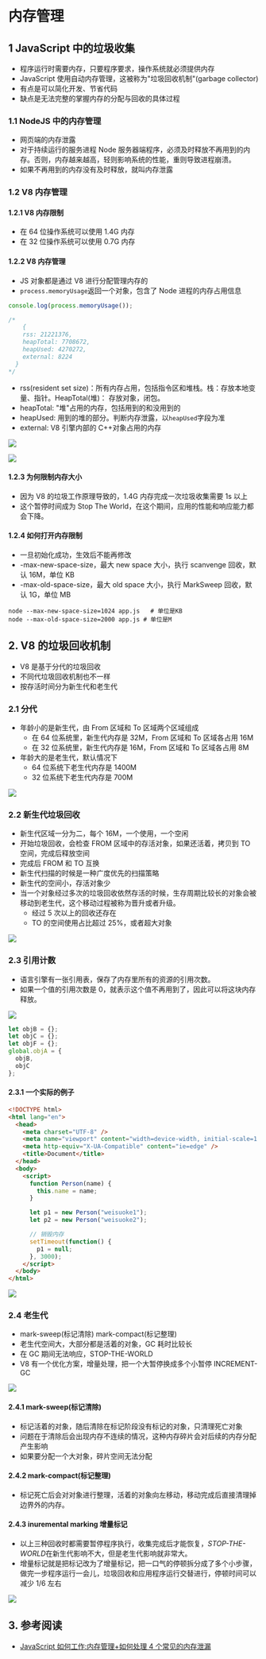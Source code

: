 # 内存管理

## 1 JavaScript 中的垃圾收集

- 程序运行时需要内存，只要程序要求，操作系统就必须提供内存
- JavaScript 使用自动内存管理，这被称为"垃圾回收机制"(garbage collector)
- 有点是可以简化开发、节省代码
- 缺点是无法完整的掌握内存的分配与回收的具体过程

### 1.1 NodeJS 中的内存管理

- 网页端的内存泄露
- 对于持续运行的服务进程 Node 服务器端程序，必须及时释放不再用到的内存。否则，内存越来越高，轻则影响系统的性能，重则导致进程崩溃。
- 如果不再用到的内存没有及时释放，就叫内存泄露

### 1.2 V8 内存管理

#### 1.2.1 V8 内存限制

- 在 64 位操作系统可以使用 1.4G 内存
- 在 32 位操作系统可以使用 0.7G 内存

#### 1.2.2 V8 内存管理

- JS 对象都是通过 V8 进行分配管理内存的
- `process.memoryUsage`返回一个对象，包含了 Node 进程的内存占用信息

```javascript
console.log(process.memoryUsage());

/*
	{
    rss: 21221376,
    heapTotal: 7708672,
    heapUsed: 4270272,
    external: 8224 
  }
*/
```

- rss(resident set size)：所有内存占用，包括指令区和堆栈。栈：存放本地变量、指针。HeapTotal(堆)： 存放对象，闭包。
- heapTotal: "堆"占用的内存，包括用到的和没用到的
- heapUsed: 用到的堆的部分。判断内存泄露，以`heapUsed`字段为准
- external: V8 引擎内部的 C++对象占用的内存

![](https://wsk-mweb.oss-cn-hangzhou.aliyuncs.com/ipic/2020-03-24-144608.jpg)

![](https://wsk-mweb.oss-cn-hangzhou.aliyuncs.com/ipic/2020-03-24-144617.jpg)

#### 1.2.3 为何限制内存大小

- 因为 V8 的垃圾工作原理导致的，1.4G 内存完成一次垃圾收集需要 1s 以上
- 这个暂停时间成为 Stop The World，在这个期间，应用的性能和响应能力都会下降。

#### 1.2.4 如何打开内存限制

- 一旦初始化成功，生效后不能再修改
- -max-new-space-size，最大 new space 大小，执行 scanvenge 回收，默认 16M，单位 KB
- -max-old-space-size，最大 old space 大小，执行 MarkSweep 回收，默认 1G，单位 MB

```shell
node --max-new-space-size=1024 app.js	# 单位是KB
node --max-old-space-size=2000 app.js # 单位是M
```

## 2. V8 的垃圾回收机制

- V8 是基于分代的垃圾回收
- 不同代垃圾回收机制也不一样
- 按存活时间分为新生代和老生代

### 2.1 分代

- 年龄小的是新生代，由 From 区域和 To 区域两个区域组成
  - 在 64 位系统里，新生代内存是 32M，From 区域和 To 区域各占用 16M
  - 在 32 位系统里，新生代内存是 16M，From 区域和 To 区域各占用 8M
- 年龄大的是老生代，默认情况下
  - 64 位系统下老生代内存是 1400M
  - 32 位系统下老生代内存是 700M

![](https://wsk-mweb.oss-cn-hangzhou.aliyuncs.com/ipic/2020-03-24-144623.jpg)

### 2.2 新生代垃圾回收

- 新生代区域一分为二，每个 16M，一个使用，一个空闲
- 开始垃圾回收，会检查 FROM 区域中的存活对象，如果还活着，拷贝到 TO 空间，完成后释放空间
- 完成后 FROM 和 TO 互换
- 新生代扫描的时候是一种广度优先的扫描策略
- 新生代的空间小，存活对象少
- 当一个对象经过多次的垃圾回收依然存活的时候，生存周期比较长的对象会被移动到老生代，这个移动过程被称为晋升或者升级。
  - 经过 5 次以上的回收还存在
  - TO 的空间使用占比超过 25%，或者超大对象

![](https://wsk-mweb.oss-cn-hangzhou.aliyuncs.com/ipic/2020-03-24-144632.jpg)

### 2.3 引用计数

- 语言引擎有一张引用表，保存了内存里所有的资源的引用次数。
- 如果一个值的引用次数是 0，就表示这个值不再用到了，因此可以将这块内存释放。

![](https://wsk-mweb.oss-cn-hangzhou.aliyuncs.com/ipic/2020-03-24-144639.jpg)

```javascript
let objB = {};
let objC = {};
let objF = {};
global.objA = {
  objB,
  objC
};
```

#### 2.3.1 一个实际的例子

```html
<!DOCTYPE html>
<html lang="en">
  <head>
    <meta charset="UTF-8" />
    <meta name="viewport" content="width=device-width, initial-scale=1.0" />
    <meta http-equiv="X-UA-Compatible" content="ie=edge" />
    <title>Document</title>
  </head>
  <body>
    <script>
      function Person(name) {
        this.name = name;
      }

      let p1 = new Person("weisuoke1");
      let p2 = new Person("weisuoke2");

      // 销毁内存
      setTimeout(function() {
        p1 = null;
      }, 3000);
    </script>
  </body>
</html>
```

![](https://wsk-mweb.oss-cn-hangzhou.aliyuncs.com/ipic/2020-03-24-144646.jpg)

### 2.4 老生代

- mark-sweep(标记清除) mark-compact(标记整理)
- 老生代空间大，大部分都是活着的对象，GC 耗时比较长
- 在 GC 期间无法响应，STOP-THE-WORLD
- V8 有一个优化方案，增量处理，把一个大暂停换成多个小暂停 INCREMENT-GC

![](https://wsk-mweb.oss-cn-hangzhou.aliyuncs.com/ipic/2020-03-24-144650.jpg)

#### 2.4.1 mark-sweep(标记清除)

- 标记活着的对象，随后清除在标记阶段没有标记的对象，只清理死亡对象
- 问题在于清除后会出现内存不连续的情况，这种内存碎片会对后续的内存分配产生影响
- 如果要分配一个大对象，碎片空间无法分配

#### 2.4.2 mark-compact(标记整理)

- 标记死亡后会对对象进行整理，活着的对象向左移动，移动完成后直接清理掉边界外的内存。

#### 2.4.3 inuremental marking 增量标记

- 以上三种回收时都需要暂停程序执行，收集完成后才能恢复，*STOP-THE-WORLD*在新生代影响不大，但是老生代影响就非常大。
- 增量标记就是把标记改为了增量标记，把一口气的停顿拆分成了多个小步骤，做完一步程序运行一会儿，垃圾回收和应用程序运行交替进行，停顿时间可以减少 1/6 左右

![](https://wsk-mweb.oss-cn-hangzhou.aliyuncs.com/ipic/2020-03-24-144655.jpg)

## 3. 参考阅读

- [JavaScript 如何工作:内存管理+如何处理 4 个常见的内存泄漏](https://segmentfault.com/a/1190000017392370)
